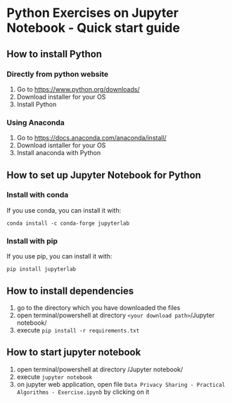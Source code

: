 # Python Exercises on Jupyter Notebook - Quick start guide

## How to install Python

### Directly from python website

1. Go to https://www.python.org/downloads/
2. Download installer for your OS
3. Install Python

### Using Anaconda

1. Go to https://docs.anaconda.com/anaconda/install/
2. Download isntaller for your OS
3. Install anaconda with Python

## How to set up Jupyter Notebook for Python 

### Install with conda
If you use conda, you can install it with:

```
conda install -c conda-forge jupyterlab
```

### Install with pip
If you use pip, you can install it with:
```
pip install jupyterlab
```

## How to install dependencies
1. go to the directory which you have downloaded the files
2. open terminal/powershell at directory `<your download path>`/Jupyter notebook/
3. execute `pip install -r requirements.txt`

## How to start jupyter notebook
1. open terminal/powershell at directory <your download path>/Jupyter notebook/
2. execute `jupyter notebook`
3. on jupyter web application, open file `Data Privacy Sharing - Practical Algorithms - Exercise.ipynb` by clicking on it


